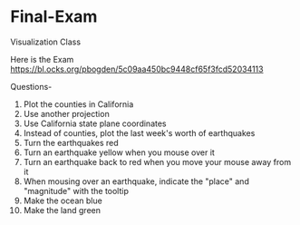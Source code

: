 # Final-Exam
Visualization Class

Here is the Exam
https://bl.ocks.org/pbogden/5c09aa450bc9448cf65f3fcd52034113

Questions-
1.  Plot the counties in California
2.  Use another projection
3.  Use California state plane coordinates
4.  Instead of counties, plot the last week's worth of earthquakes
5.  Turn the earthquakes red
6.  Turn an earthquake yellow when you mouse over it
7.  Turn an earthquake back to red when you move your mouse away from it
8.  When mousing over an earthquake, indicate the "place" and "magnitude" with the tooltip
9.  Make the ocean blue
10. Make the land green
